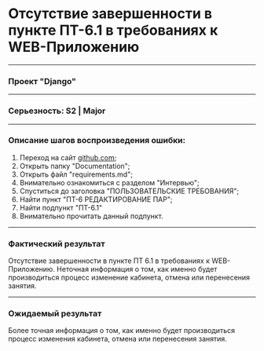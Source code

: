 # Отсутствие завершенности в пункте ПТ-6.1 в требованиях к WEB-Приложению
____
### Проект "Django"
____
### Серьезность: S2 | Major
____
### Описание шагов воспроизведения ошибки:
1. Переход на сайт [github.com](https://github.com/Kostroma-Polytechnic-College/Schedule-Django);
2. Открыть папку "Documentation";
3. Открыть файл "requirements.md";
4. Внимательно ознакомиться с разделом "Интервью";
5. Спуститься до заголовка "ПОЛЬЗОВАТЕЛЬСКИЕ ТРЕБОВАНИЯ";
6. Найти пункт "ПТ-6 РЕДАКТИРОВАНИЕ ПАР";
7. Найти подпункт "ПТ-6.1"
8. Внимательно прочитать данный подпункт.
___
### Фактический результат
Отсутствие завершенности в пункте ПТ 6.1 в требованиях к WEB-Приложению. Неточная информация о том, как именно будет производиться процесс изменение кабинета, отмена или перенесения занятия.
___
### Ожидаемый результат
Более точная информация о том, как именно будет производиться процесс изменения кабинета, отмена или перенесения занятия.
